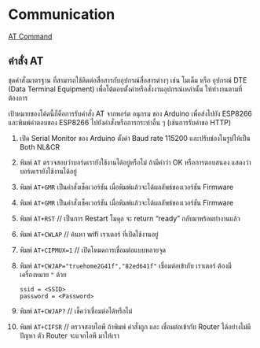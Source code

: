 # Communication

[AT Command](https://www.samongiot.com/uncategorized/at-command/)

## **คำสั่ง AT**

ชุดคำสั่งมาตรฐาน ที่สามารถใช้ติดต่อสื่อสารกับอุปกรณ์สื่อสารต่างๆ เช่น โมเด็ม หรือ อุปกรณ์ DTE (Data Terminal Equipment) เพื่อโต้ตอบตั้งค่าหรือสั่งงานอุปกรณ์เหล่านั้น ให้ทำงานตามที่ต้องการ

เป้าหมายของโค้ดนี้ก็คือการรับคำสั่ง AT จากพอร์ต อนุกรม ของ Arduino เพื่อส่งไปยัง ESP8266 และพิมพ์คำตอบของ ESP8266 ไปยังคำสั่งหรือการกระทำอื่น ๆ (เช่นการรับคำขอ HTTP)

1. เปิด Serial Monitor ของ Arduino ตั้งค่า Baud rate 115200 และปรับช่องในรูปให้เป็น  Both NL&CR
2. พิมพ์ `AT` ตรวจสอบว่าบอร์ดเรายังใช้งานได้อยู่หรือไม่ ถ้ามีคำว่า OK หรือการตอบสนอง แสดงว่าบอร์ดเรายังใช้งานได้อยู่
3. พิมพ์ `AT+GMR` เป็นคำสั่งเช็คเวอร์ชัน เมื่อพิมพ์แล้วจะได้ผลลัพธ์ของเวอร์ชัน Firmware
4. พิมพ์ `AT+GMR` เป็นคำสั่งเช็คเวอร์ชัน เมื่อพิมพ์แล้วจะได้ผลลัพธ์ของเวอร์ชัน Firmware
5. พิมพ์ `AT+RST` // เป็นการ Restart โมดุล จะ return “ready” กลับมาพร้อมทำงานแล้ว
6. พิมพ์ `AT+CWLAP` // ค้นหา wifi เราเตอร์ ที่เปิดใช้งานอยู่
7. พิมพ์ `AT+CIPMUX=1` // เปิดโหมดการเชื่อมต่อแบบหลายจุด
8. พิมพ์ `AT+CWJAP="truehome2G41f","82ed641f"` เชื่อมต่อเข้ากับ เราเตอร์ ต้องมี เครื่องหมาย `"` ด้วย

    ```plain
    ssid = <SSID>
    password = <Password>
    ```

9. พิมพ์ `AT+CWJAP?` // เช็คว่าเชื่อมต่อได้หรือไม่
10. พิมพ์ `AT+CIFSR` // ตรวจสอบไอพี ถ้าพิมพ์ คำสั่งถูก และ เชื่อมต่อเข้ากับ Router ได้อย่างไม่มีปัญหา ตัว Router จะแจกไอพี มาให้เรา
